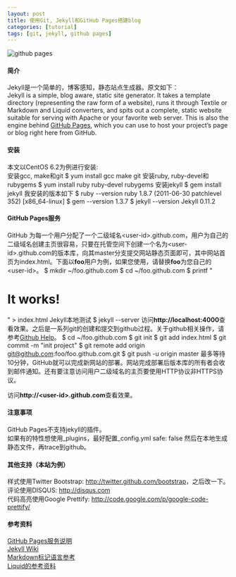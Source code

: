 ```yaml
---
layout: post
title: 使用Git, Jekyll和GitHub Pages搭建blog
categories: [tutorial]
tags: [git, jekyll, github pages]
---
```


![github pages][0]

#### 简介
Jekyll是一个简单的，博客感知，静态站点生成器。原文如下：  
Jekyll is a simple, blog aware, static site generator. It takes a template directory (representing the raw form of a website), runs it through Textile or Markdown and Liquid converters, and spits out a complete, static website suitable for serving with Apache or your favorite web server. This is also the engine behind [GitHub Pages][2], which you can use to host your project’s page or blog right here from GitHub.  

#### 安装
本文以CentOS 6.2为例进行安装:  
安装gcc, make和git
    $ yum install gcc make git
安装ruby, ruby-devel和rubygems
    $ yum install ruby ruby-devel rubygems
安装jekyll
    $ gem install jekyll
我安装的版本如下
    $ ruby --version
    ruby 1.8.7 (2011-06-30 patchlevel 352) [x86_64-linux]
    $ gem --version
    1.3.7
    $ jekyll --version
    Jekyll 0.11.2

#### GitHub Pages服务
GitHub 为每一个用户分配了一个二级域名&lt;user-id&gt;.github.com，用户为自己的二级域名创建主页很容易，只要在托管空间下创建一个名为&lt;user-id&gt;.github.com的版本库，向其master分支提交网站静态页面即可，其中网站首页为index.html。下面以**foo**用户为例，如果您使用，请替换**foo**为您自己的&lt;user-id&gt;。 
    $ mkdir ~/foo.github.com
    $ cd ~/foo.github.com
    $ printf "<h1>It works!</h1>" > index.html
Jekyll本地测试
    $ jekyll --server
访问**http://localhost:4000**查看效果。之后是一系列git的创建和提交到github过程。关于github相关操作，请参考[Github Help][8]。
    $ cd ~/foo.github.com
    $ git init
    $ git add index.html
    $ git commit -m "init project"
    $ git remote add origin git@github.com:foo/foo.github.com.git
    $ git push -u origin master
最多等待10分钟，GitHub就可以完成新网站的部署。网站完成部署后版本库的所有者会收到邮件通知。还有要注意访问用户二级域名的主页要使用HTTP协议非HTTPS协议。  

访问**http://&lt;user-id&gt;.github.com**查看效果。

#### 注意事项
GitHub Pages不支持jekyll的插件。  
如果有的特性想使用\_plugins，最好配置\_config.yml
    safe: false
然后在本地生成静态文件，再trace到github。

#### 其他支持（本站为例）
样式使用Twitter Bootstrap: <http://twitter.github.com/bootstrap>，之后改一下。  
评论使用DISQUS: <http://disqus.com>  
代码高亮使用Google Prettify: <http://code.google.com/p/google-code-prettify/>  

#### 参考资料
[GitHub Pages服务说明][2]  
[Jekyll Wiki][3]  
[Markdown标记语言参考][4]  
[Liquid的参考资料][7]

[0]: http://farm8.staticflickr.com/7064/7041398969_5d126230c9_m.jpg "github pages"
[1]: http://git-scm.com
[2]: https://pages.github.com
[3]: https://github.com/mojombo/jekyll
[4]: http://daringfireball.net/projects/markdown/
[5]: http://disqus.com
[6]: https://github.com/plusjade/jekyll-bootstrap
[7]: https://github.com/Shopify/liquid/wiki/Liquid-for-Designers
[8]: http://help.github.com
